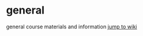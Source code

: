 # general
general course materials and information
[jump to wiki](https://github.com/galastrostats/general/wiki)
